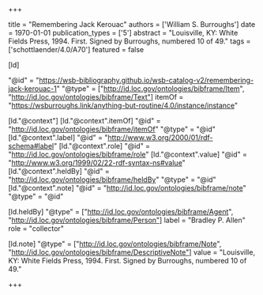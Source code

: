 +++

title = "Remembering Jack Kerouac"
authors = ['William S. Burroughs']
date = 1970-01-01
publication_types = ['5']
abstract = "Louisville, KY: White Fields Press, 1994. First. Signed by Burroughs, numbered 10 of 49."
tags = ['schottlaender/4.0/A70']
featured = false

[ld]

"@id" = "https://wsb-bibliography.github.io/wsb-catalog-v2/remembering-jack-kerouac-1"
"@type" = ["http://id.loc.gov/ontologies/bibframe/Item", "http://id.loc.gov/ontologies/bibframe/Text"]
itemOf = "https://wsburroughs.link/anything-but-routine/4.0/instance/instance"

[ld."@context"]
    [ld."@context".itemOf]
    "@id" = "http://id.loc.gov/ontologies/bibframe/itemOf"
    "@type" = "@id"
    [ld."@context".label]
    "@id" = "http://www.w3.org/2000/01/rdf-schema#label"
    [ld."@context".role]
    "@id" = "http://id.loc.gov/ontologies/bibframe/role"
    [ld."@context".value]
    "@id" = "http://www.w3.org/1999/02/22-rdf-syntax-ns#value"
    [ld."@context".heldBy]
    "@id" = "http://id.loc.gov/ontologies/bibframe/heldBy"
    "@type" = "@id"
    [ld."@context".note]
    "@id" = "http://id.loc.gov/ontologies/bibframe/note"
    "@type" = "@id"

[ld.heldBy]
"@type" = ["http://id.loc.gov/ontologies/bibframe/Agent", "http://id.loc.gov/ontologies/bibframe/Person"]
label = "Bradley P. Allen"
role = "collector"

[ld.note]
"@type" = ["http://id.loc.gov/ontologies/bibframe/Note", "http://id.loc.gov/ontologies/bibframe/DescriptiveNote"]
value = "Louisville, KY: White Fields Press, 1994. First. Signed by Burroughs, numbered 10 of 49."

+++
